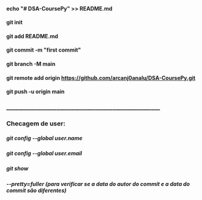

#### echo "# DSA-CoursePy" >> README.md
#### git init
#### git add README.md
#### git commit -m "first commit"
#### git branch -M main
#### git remote add origin https://github.com/arcanj0analu/DSA-CoursePy.git
#### git push -u origin main

### ____________________________________________________
### Checagem de user:
##### git config --global user.name
##### git config --global user.email


##### git show
##### --pretty=fuller        (para verificar se a data do autor do commit e a data do commit são diferentes)

<!-- user now: AnaluArcanjo -->


